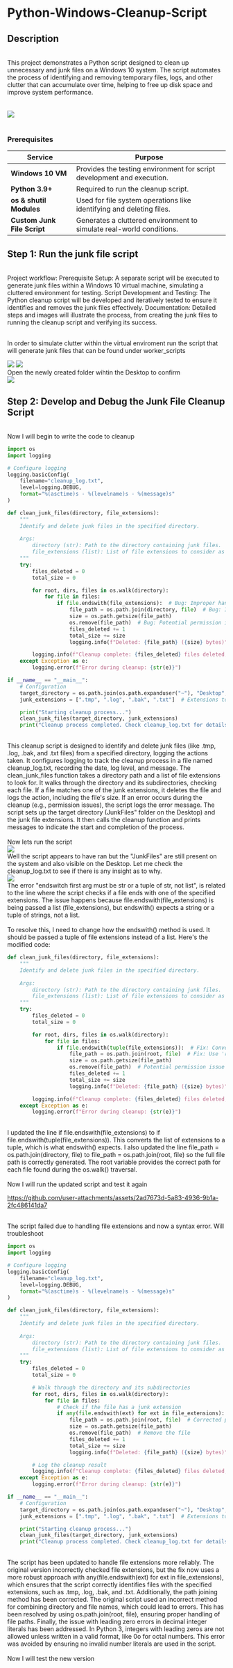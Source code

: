 # Python-Windows-Cleanup-Script
<h2>Description</h2>
<br/> 
This project demonstrates a Python script designed to clean up unnecessary and junk files on a Windows 10 system. The script automates the process of identifying and removing temporary files, logs, and other clutter that can accumulate over time, helping to free up disk space and improve system performance.
<br />
<br/> 
<br/>
<img src="https://github.com/user-attachments/assets/fc440a7f-d472-4f02-a3ec-3de0ac0e7a84"/>
<br/>  <br/>

### **Prerequisites**  

| **Service**           | **Purpose**                                                                 |
|------------------------|-----------------------------------------------------------------------------|
| **Windows 10 VM**      | Provides the testing environment for script development and execution.      |
| **Python 3.9+**        | Required to run the cleanup script.                                         |
| **os & shutil Modules**| Used for file system operations like identifying and deleting files.        |
| **Custom Junk File Script** | Generates a cluttered environment to simulate real-world conditions.   |


## Step 1: Run the junk file script

<br/> 
Project workflow: 
Prerequisite Setup: A separate script will be executed to generate junk files within a Windows 10 virtual machine, simulating a cluttered environment for testing.
Script Development and Testing: The Python cleanup script will be developed and iteratively tested to ensure it identifies and removes the junk files effectively.
Documentation: Detailed steps and images will illustrate the process, from creating the junk files to running the cleanup script and verifying its success.
<br/>

<br/> In order to simulate clutter within the virtual enviroment run the script that will generate junk files that can be found under worker_scripts <br/> 

<img src="https://github.com/user-attachments/assets/6a083a4d-81b1-4b25-825d-f91760667001"/>
<img src="https://github.com/user-attachments/assets/0048ef1f-c4f0-46ab-81cc-6db9d682f6bb"/>
<br/> Open the newly created folder wihtin the Desktop to confirm <br/>
<img src="https://github.com/user-attachments/assets/4ad02464-9ea3-4fbf-bc9a-98fcab797394"/>

## Step 2: Develop and Debug the Junk File Cleanup Script

<br/> Now I will begin to write the code to cleanup <br/> 
```.py
import os
import logging

# Configure logging
logging.basicConfig(
    filename="cleanup_log.txt",
    level=logging.DEBUG,
    format="%(asctime)s - %(levelname)s - %(message)s"
)

def clean_junk_files(directory, file_extensions):
    """
    Identify and delete junk files in the specified directory.
    
    Args:
        directory (str): Path to the directory containing junk files.
        file_extensions (list): List of file extensions to consider as junk.
    """
    try:
        files_deleted = 0
        total_size = 0

        for root, dirs, files in os.walk(directory):
            for file in files:
                if file.endswith(file_extensions):  # Bug: Improper handling of file extensions
                    file_path = os.path.join(directory, file)  # Bug: Incorrect path joining
                    size = os.path.getsize(file_path)
                    os.remove(file_path)  # Bug: Potential permission issue
                    files_deleted += 1
                    total_size += size
                    logging.info(f"Deleted: {file_path} ({size} bytes)")

        logging.info(f"Cleanup complete: {files_deleted} files deleted, {total_size / 1024:.2f} KB freed.")
    except Exception as e:
        logging.error(f"Error during cleanup: {str(e)}")

if __name__ == "__main__":
    # Configuration
    target_directory = os.path.join(os.path.expanduser("~"), "Desktop", "JunkFiles")  # Correct directory assumed
    junk_extensions = [".tmp", ".log", ".bak", ".txt"]  # Extensions to clean

    print("Starting cleanup process...")
    clean_junk_files(target_directory, junk_extensions)
    print("Cleanup process completed. Check cleanup_log.txt for details.")

```
<br/> This cleanup script is designed to identify and delete junk files (like .tmp, .log, .bak, and .txt files) from a specified directory, logging the actions taken. It configures logging to track the cleanup process in a file named cleanup_log.txt, recording the date, log level, and message. The clean_junk_files function takes a directory path and a list of file extensions to look for. It walks through the directory and its subdirectories, checking each file. If a file matches one of the junk extensions, it deletes the file and logs the action, including the file's size. If an error occurs during the cleanup (e.g., permission issues), the script logs the error message. The script sets up the target directory (JunkFiles" folder on the Desktop) and the junk file extensions. It then calls the cleanup function and prints messages to indicate the start and completion of the process. <br/>
<br/> Now lets run the script <br/>
<img src="https://github.com/user-attachments/assets/41ad3aac-2844-456a-8c6c-39dfc784814e"/>
<br/> Well the script appears to have ran but the "JunkFiles" are still present on the system and also visible on the Desktop. Let me check the cleanup_log.txt to see if there is any insight as to why. <br/>
<img src="https://github.com/user-attachments/assets/d9a0d1aa-f0d5-4f0a-925b-6952dea15385"/>
<br/> The error "endswitch first arg must be str or a tuple of str, not list", is related to the line where the script checks if a file ends with one of the specified extensions. The issue happens because file.endswith(file_extensions) is being passed a list (file_extensions), but endswith() expects a string or a tuple of strings, not a list. <br/>
<br/> To resolve this, I need to change how the endswith() method is used. It should be passed a tuple of file extensions instead of a list. Here's the modified code: <br/>

```py
def clean_junk_files(directory, file_extensions):
    """
    Identify and delete junk files in the specified directory.
    
    Args:
        directory (str): Path to the directory containing junk files.
        file_extensions (list): List of file extensions to consider as junk.
    """
    try:
        files_deleted = 0
        total_size = 0

        for root, dirs, files in os.walk(directory):
            for file in files:
                if file.endswith(tuple(file_extensions)):  # Fix: Convert list to tuple
                    file_path = os.path.join(root, file)  # Fix: Use 'root' instead of 'directory' for correct path joining
                    size = os.path.getsize(file_path)
                    os.remove(file_path)  # Potential permission issue (ignore for now)
                    files_deleted += 1
                    total_size += size
                    logging.info(f"Deleted: {file_path} ({size} bytes)")

        logging.info(f"Cleanup complete: {files_deleted} files deleted, {total_size / 1024:.2f} KB freed.")
    except Exception as e:
        logging.error(f"Error during cleanup: {str(e)}")
```
<br/> I updated the line if file.endswith(file_extensions) to if file.endswith(tuple(file_extensions)). This converts the list of extensions to a tuple, which is what endswith() expects. I also updated the line file_path = os.path.join(directory, file) to file_path = os.path.join(root, file) so the full file path is correctly generated. The root variable provides the correct path for each file found during the os.walk() traversal. <br/>
<br/>  Now I will run the updated script and test it again <br/>




https://github.com/user-attachments/assets/2ad7673d-5a83-4936-9b1a-2fc486141da7

<br/> The script failed due to handling file extensions and now a syntax error. Will troubleshoot <br/>

```py
import os
import logging

# Configure logging
logging.basicConfig(
    filename="cleanup_log.txt",
    level=logging.DEBUG,
    format="%(asctime)s - %(levelname)s - %(message)s"
)

def clean_junk_files(directory, file_extensions):
    """
    Identify and delete junk files in the specified directory.
    
    Args:
        directory (str): Path to the directory containing junk files.
        file_extensions (list): List of file extensions to consider as junk.
    """
    try:
        files_deleted = 0
        total_size = 0

        # Walk through the directory and its subdirectories
        for root, dirs, files in os.walk(directory):
            for file in files:
                # Check if the file has a junk extension
                if any(file.endswith(ext) for ext in file_extensions):
                    file_path = os.path.join(root, file)  # Corrected path joining
                    size = os.path.getsize(file_path)
                    os.remove(file_path)  # Remove the file
                    files_deleted += 1
                    total_size += size
                    logging.info(f"Deleted: {file_path} ({size} bytes)")

        # Log the cleanup result
        logging.info(f"Cleanup complete: {files_deleted} files deleted, {total_size / 1024:.2f} KB freed.")
    except Exception as e:
        logging.error(f"Error during cleanup: {str(e)}")

if __name__ == "__main__":
    # Configuration
    target_directory = os.path.join(os.path.expanduser("~"), "Desktop", "JunkFiles")  # Correct directory assumed
    junk_extensions = [".tmp", ".log", ".bak", ".txt"]  # Extensions to clean

    print("Starting cleanup process...")
    clean_junk_files(target_directory, junk_extensions)
    print("Cleanup process completed. Check cleanup_log.txt for details.")

```

<br/> The script has been updated to handle file extensions more reliably. The original version incorrectly checked file extensions, but the fix now uses a more robust approach with any(file.endswith(ext) for ext in file_extensions), which ensures that the script correctly identifies files with the specified extensions, such as .tmp, .log, .bak, and .txt. Additionally, the path joining method has been corrected. The original script used an incorrect method for combining directory and file names, which could lead to errors. This has been resolved by using os.path.join(root, file), ensuring proper handling of file paths. Finally, the issue with leading zero errors in decimal integer literals has been addressed. In Python 3, integers with leading zeros are not allowed unless written in a valid format, like 0o for octal numbers. This error was avoided by ensuring no invalid number literals are used in the script. <br/>
<br/> Now I will test the new version <br/>





<img src=""/>
<br/> <br/>
<img src=""/>
<img src=""/>
<img src=""/>
<img src=""/>
<br/> <br/>
<img src=""/>
<img src=""/>
<img src=""/>
<img src=""/>
<br/> <br/>
<img src=""/>
<img src=""/>
<img src=""/>
<img src=""/>
<br/> <br/>
<img src=""/>
<img src=""/>
<img src=""/>
<img src=""/>
<br/> <br/>
<img src=""/>
<img src=""/>
<img src=""/>
<img src=""/>
<br/> <br/>
<img src=""/>
<img src=""/>
<img src=""/>
<img src=""/>
<br/> <br/>
<img src=""/>
<img src=""/>
<img src=""/>
<img src=""/>
<br/> <br/>



